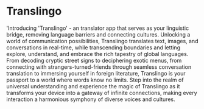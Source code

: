 # Translingo
'Introducing 'Translingo' - an translator app that serves as your linguistic bridge, removing language barriers and connecting cultures. Unlocking a world of communication possibilities, Translingo translates text, images, and conversations in real-time, while transcending boundaries and letting explore, understand, and embrace the rich tapestry of global languages.
<br>
From decoding cryptic street signs to deciphering exotic menus, from connecting with strangers-turned-friends through seamless conversation translation to immersing yourself in foreign literature, Translingo is your passport to a world where words know no limits. Step into the realm of universal understanding and experience the magic of Translingo as it transforms your device into a gateway of infinite connections, making every interaction a harmonious symphony of diverse voices and cultures.
